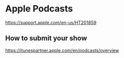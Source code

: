 # Apple Podcasts
https://support.apple.com/en-us/HT201859

## How to submit your show
https://itunespartner.apple.com/en/podcasts/overview